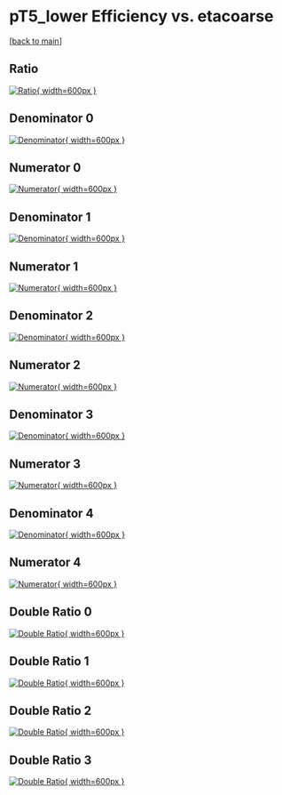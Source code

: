 # pT5_lower Efficiency vs. etacoarse

[[back to main](./)]



## Ratio

[![Ratio](../mtv/var/pT5_lower_base_0_1_eff_etacoarse.png){ width=600px }](../mtv/var/pT5_lower_base_0_1_eff_etacoarse.pdf)

## Denominator 0

[![Denominator](../mtv/den/pT5_lower_base_0_1_eff_etacoarse_den0.png){ width=600px }](../mtv/den/pT5_lower_base_0_1_eff_etacoarse_den0.pdf)

## Numerator 0

[![Numerator](../mtv/num/pT5_lower_base_0_1_eff_etacoarse_num0.png){ width=600px }](../mtv/num/pT5_lower_base_0_1_eff_etacoarse_num0.pdf)

## Denominator 1

[![Denominator](../mtv/den/pT5_lower_base_0_1_eff_etacoarse_den1.png){ width=600px }](../mtv/den/pT5_lower_base_0_1_eff_etacoarse_den1.pdf)

## Numerator 1

[![Numerator](../mtv/num/pT5_lower_base_0_1_eff_etacoarse_num1.png){ width=600px }](../mtv/num/pT5_lower_base_0_1_eff_etacoarse_num1.pdf)

## Denominator 2

[![Denominator](../mtv/den/pT5_lower_base_0_1_eff_etacoarse_den2.png){ width=600px }](../mtv/den/pT5_lower_base_0_1_eff_etacoarse_den2.pdf)

## Numerator 2

[![Numerator](../mtv/num/pT5_lower_base_0_1_eff_etacoarse_num2.png){ width=600px }](../mtv/num/pT5_lower_base_0_1_eff_etacoarse_num2.pdf)

## Denominator 3

[![Denominator](../mtv/den/pT5_lower_base_0_1_eff_etacoarse_den3.png){ width=600px }](../mtv/den/pT5_lower_base_0_1_eff_etacoarse_den3.pdf)

## Numerator 3

[![Numerator](../mtv/num/pT5_lower_base_0_1_eff_etacoarse_num3.png){ width=600px }](../mtv/num/pT5_lower_base_0_1_eff_etacoarse_num3.pdf)

## Denominator 4

[![Denominator](../mtv/den/pT5_lower_base_0_1_eff_etacoarse_den4.png){ width=600px }](../mtv/den/pT5_lower_base_0_1_eff_etacoarse_den4.pdf)

## Numerator 4

[![Numerator](../mtv/num/pT5_lower_base_0_1_eff_etacoarse_num4.png){ width=600px }](../mtv/num/pT5_lower_base_0_1_eff_etacoarse_num4.pdf)

## Double Ratio 0

[![Double Ratio](../mtv/ratio/pT5_lower_base_0_1_eff_etacoarse_ratio0.png){ width=600px }](../mtv/ratio/pT5_lower_base_0_1_eff_etacoarse_ratio0.pdf)

## Double Ratio 1

[![Double Ratio](../mtv/ratio/pT5_lower_base_0_1_eff_etacoarse_ratio1.png){ width=600px }](../mtv/ratio/pT5_lower_base_0_1_eff_etacoarse_ratio1.pdf)

## Double Ratio 2

[![Double Ratio](../mtv/ratio/pT5_lower_base_0_1_eff_etacoarse_ratio2.png){ width=600px }](../mtv/ratio/pT5_lower_base_0_1_eff_etacoarse_ratio2.pdf)

## Double Ratio 3

[![Double Ratio](../mtv/ratio/pT5_lower_base_0_1_eff_etacoarse_ratio3.png){ width=600px }](../mtv/ratio/pT5_lower_base_0_1_eff_etacoarse_ratio3.pdf)

